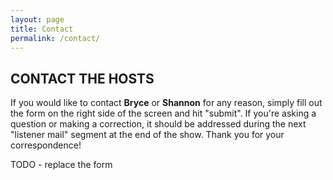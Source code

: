 ```yaml
---
layout: page
title: Contact
permalink: /contact/
---
```


## CONTACT THE HOSTS

If you would like to contact **Bryce** or **Shannon** for any reason, simply fill out the form on the right side of the screen and hit "submit". If you're asking a question or making a correction, it should be addressed during the next "listener mail" segment at the end of the show. Thank you for your correspondence!

TODO - replace the form
